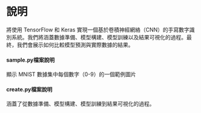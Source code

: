 # 說明
將使用 TensorFlow 和 Keras 實現一個基於卷積神經網絡（CNN）的手寫數字識別系統。我們將涵蓋數據準備、模型構建、模型訓練以及結果可視化的過程。最終，我們會展示如何比較模型預測與實際數據的結果。
#### sample.py檔案說明
顯示 MNIST 數據集中每個數字（0-9）的一個範例圖片
#### create.py檔案說明
涵蓋了從數據準備、模型構建、模型訓練到結果可視化的過程。
